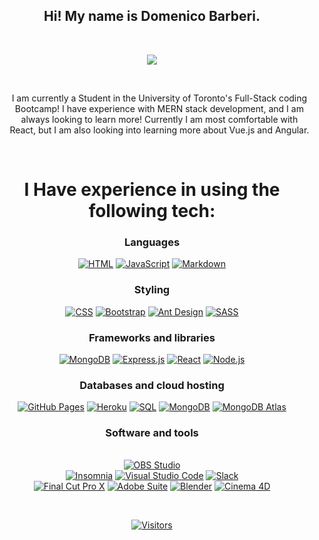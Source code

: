 <h2 align="center">
Hi! My name is Domenico Barberi.
</h2>

<br>
<!-- Social badges section -->
<p align="center">
  <a href="https://domenicobarb.github.io/React-Portfolio/" target="_blank">
    <img src="https://img.shields.io/badge/-portfolio-blue?style=for-the-badge&logo=Blackberry&logoColor=black"></a>  
</p>

</br>
  
<div align="center">
  <ul>
    I am currently a Student in the University of Toronto's Full-Stack coding Bootcamp!
    I have experience with MERN stack development, and I am always looking to learn more!
    Currently I am most comfortable with React, but I am also looking into learning more about Vue.js and Angular.
  </ul>
</div>

<br>

<div align="center">

# I Have experience in using the following tech:

### Languages

<p>
  <a href="https://github.com/search?q=user%DomenicoBarb+language%3Ahtml"><img alt="HTML" src="https://img.shields.io/badge/HTML-E34F26.svg?logo=html5&logoColor=white"></a>
  <a href="https://github.com/search?q=user%DomenicoBarb+language%3Ajavascript"><img alt="JavaScript" src="https://img.shields.io/badge/JavaScript-F7DF1E.svg?logo=javascript&logoColor=black"></a>
  <a href="https://github.com/search?q=user%DomenicoBarb+language%3Amarkdown"><img alt="Markdown" src="https://img.shields.io/badge/Markdown-000000.svg?logo=markdown&logoColor=white"></a>
</p>

### Styling

<p>
  <a href="https://github.com/search?q=user%DomenicoBarb+language%3Acss"><img alt="CSS" src="https://img.shields.io/badge/CSS-1572B6.svg?logo=css3&logoColor=white"></a>
  <a href="https://github.com/search?q=user%DomenicoBarb+language%3Abootstrap"><img alt="Bootstrap" src="https://img.shields.io/badge/Bootstrap-563D7C.svg?logo=bootstrap&logoColor=white"></a>
  <a href="https://ant.design"><img alt="Ant Design" src="https://img.shields.io/badge/Ant%20Design-0170FE.svg?logo=ant-design&logoColor=white"></a>
  <a href="https://github.com/search?q=user%DomenicoBarb+language%3Asass"><img alt="SASS" src="https://img.shields.io/badge/Sass-hotpink.svg?logo=SASS&logoColor=white"></a>
</p>

### Frameworks and libraries

<p>
  <a href="https://github.com/search?q=user%DomenicoBarb+language%3Amongodb"><img alt="MongoDB" src="https://img.shields.io/badge/MongoDB-47A248.svg?logo=mongodb&logoColor=white"></a>
  <a href="https://github.com/search?q=user%DomenicoBarb+language%3Aexpress"><img alt="Express.js" src="https://img.shields.io/badge/Express.js-000000.svg?logo=express&logoColor=white"></a>
  <a href="https://github.com/search?q=user%DomenicoBarb+language%3Areact"><img alt="React" src="https://img.shields.io/badge/React-61DAFB.svg?logo=react&logoColor=black"></a>
  <a href="https://github.com/search?q=user%DomenicoBarb+language%3Anode.js"><img alt="Node.js" src="https://img.shields.io/badge/Node.js-339933.svg?logo=node.js&logoColor=white"></a>
</p>

### Databases and cloud hosting

<p>
  <a href="#"><img alt="GitHub Pages" src="https://img.shields.io/badge/GitHub%20Pages-327FC7.svg?logo=github&logoColor=white"></a>
  <a href="#"><img alt="Heroku" src="https://img.shields.io/badge/Heroku-430098.svg?logo=heroku&logoColor=white"></a>
  <a href="#"><img alt="SQL" src="https://img.shields.io/badge/SQL-4479A1.svg?logo=sql&logoColor=white"></a>
  <a href="#"><img alt="MongoDB" src="https://img.shields.io/badge/MongoDB-47A248.svg?logo=mongodb&logoColor=white"></a>
  <a href="#"><img alt="MongoDB Atlas" src="https://img.shields.io/badge/MongoDB%20Atlas-589636.svg?logo=mongodb&logoColor=white"></a>
</p>

### Software and tools

<p>
  </br>
  <a href="#"><img alt="OBS Studio" src="https://img.shields.io/badge/-OBS%20Studio-302E31?logo=obs-studio&logoColor=white"></a>
  </br>
  <a href="#"><img alt="Insomnia" src="https://img.shields.io/badge/Insomnia-FFFFFF?logo=insomnia&logoColor=blueviolet"></a>
  <a href="#"><img alt="Visual Studio Code" src="https://img.shields.io/badge/Visual%20Studio%20Code-0078d7.svg?logo=visual-studio-code&logoColor=white"></a>
  <a href="#"><img alt="Slack" src="https://img.shields.io/badge/Slack-blueviolet?logo=slack&logoColor=FFFFFF"></a>
  </br>
  <a href="#"><img alt="Final Cut Pro X" src="https://img.shields.io/badge/Final%20Cut%20Pro%20X-222222.svg?logo=final-cut-pro-x&logoColor=white"></a>
  <a href="#"><img alt="Adobe Suite" src="https://img.shields.io/badge/Adobe%20Suite-FF0000.svg?logo=adobe&logoColor=white"></a>
  <a href="#"><img alt="Blender" src="https://img.shields.io/badge/Blender-F5792A?logo=blender&logoColor=white"></a>
  <a href="#"><img alt="Cinema 4D" src="https://img.shields.io/badge/Cinema%204D-111111?logo=cinema-4d&logoColor=white"></a>  
</p>

</br>

[![Visitors](https://visitor-badge.laobi.icu/badge?page_id=DomenicoBarb.DomenicoBarb)](https://github.com/DomenicoBarb)
